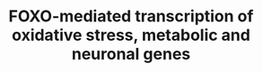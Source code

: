 ---
annotations:
- type: Pathway Ontology
  value: forkhead class O signaling pathway
authors:
- ReactomeTeam
- DeSl
description: 'FOXO6, the least studied member of the FOXO family, directly stimulates
  transcription of PLXNA4 gene, encoding a co-factor for the semaphorin SEMA3A receptor.
  FOXO6-mediated regulation of PLXNA4 expression plays an important role in radial
  glia migration during cortical development (Paap et al. 2016).<br>FOXO-mediated
  up-regulation of genes involved in reduction of the oxidative stress burden is not
  specific to neurons, but plays an important role in neuronal survival and neurodegenerative
  diseases. FOXO3 and FOXO4, and possibly FOXO1, directly stimulate transcription
  of the SOD2 gene, encoding mitochondrial manganese-dependent superoxide dismutase,
  which converts superoxide to the less harmful hydrogen peroxide and oxygen (Kops
  et al. 2002, Hori et al. 2013, Araujo et al. 2011, Guan et al. 2016). FOXO4 stimulates
  SOD2 gene transcription in collaboration with ATXN3, a protein involved in spinocerebellar
  ataxia type 3 (SCA3) (Araujo et al. 2011). FOXO3 and FOXO6, and possibly FOXO1,
  directly stimulate transcription of the CAT gene, encoding catalase, an enzyme that
  converts hydrogen peroxide to water and oxygen, thus protecting cells from the oxidative
  stress (Awad et al. 2014, Kim et al. 2014, Rangarajan et al. 2015, Song et al. 2016,
  Liao et al. 2016, Guo et al. 2016).<br>FOXO transcription factors regulate transcription
  of several genes whose protein products are secreted from hypothalamic neurons to
  control appetite and food intake: NPY gene, AGRP gene and POMC gene. At low insulin
  levels, characteristic of starvation, FOXO transcription factors bind to insulin
  responsive elements (IRES) in the regulatory regions of NPY, AGRP and POMC gene.
  FOXO1 directly stimulates transcription of the NPY gene, encoding neuropeptide-Y
  (Kim et al. 2006, Hong et al. 2012), and the AGRP gene, encoding Agouti-related
  protein (Kitamura et al. 2006, Kim et al. 2006), which both stimulate food intake.
  At the same time, FOXO1 directly represses transcription of the POMC gene, encoding
  melanocyte stimulating hormone alpha , which suppresses food intake (Kitamura et
  al. 2006, Kim et al. 2006). When, upon food intake, blood insulin levels rise, insulin-mediated
  activation of PI3K/AKT signaling inhibits FOXO transcriptional activity.<br>In liver
  cells, FOXO transcription factors regulate transcription of genes involved in gluconeogenesis:
  G6PC gene, encoding glucose-6-phosphatase and PCK1 gene, encoding phosphoenolpyruvate
  carboxykinase. Actions of G6PC and PCK1 enable steady glucose blood levels during
  fasting. FOXO1, FOXO3 and FOXO4 directly stimulate PCK1 gene transcription (Hall
  et al. 2000, Yang et al. 2002, Puigserver et al. 2003), while all four FOXOs, FOXO1,
  FOXO3, FOXO4 and FOXO6 directly stimulate G6PC gene transcription (Yang et al. 2002,
  Puigserver et al. 2003, Onuma et al. 2006, Kim et al. 2011). FOXO-mediated induction
  of G6PC and PCK1 genes is negatively regulated by insulin-induced PI3K/AKT signaling.<br>FOXO1,
  FOXO3 and FOXO4 directly stimulate transcription of the IGFBP1 gene, encoding insulin
  growth factor binding protein 2 (Tang et al. 1999, Kops et al. 1999, Hall et al.
  2000, Yang et al. 2002), which increases sensitivity of cells to insulin.<br>FOXO1
  and FOXO3 directly stimulate transcription of the ABCA6 (ATP-binding cassette sub-family
  A member 6) gene, encoding a putative transporter protein that is thought to be
  involved in lipid homeostasis (Gai et al. 2013). The GCK (glucokinase) gene is another
  gene involved in lipid homeostasis that is regulated by FOXOs. FOXO1, acting with
  the SIN3A:HDAC complex, directly represses the GCK gene transcription, thus repressing
  lipogenesis in the absence of insulin (Langlet et al. 2017). The SREBF1 (SREBP1)
  gene, which encodes a transcriptional activator required for lipid homeostasis,
  is directly transcriptionally repressed by FOXO1 (Deng et al. 2012). Transcription
  of the RETN gene, encoding resistin, an adipocyte specific hormone that suppresses
  insulin-mediated uptake of glucose by adipose cells, is directly stimulated by FOXO1
  (Liu et al. 2014).<br>Transcription of two genes encoding E3 ubiquitin ligases FBXO32
  (Atrogin-1) and TRIM63 (MURF1), involved in degradation of muscle proteins and muscle
  wasting during starvation, is positively regulated by FOXO transcription factors
  (Sandri et al. 2004, Waddell et al. 2008, Raffaello et al. 2010, Senf et al. 2011,
  Bollinger et al. 2014, Wang et al. 2017).  View original pathway at [http://www.reactome.org/PathwayBrowser/#DIAGRAM=9615017
  Reactome].'
last-edited: 2021-01-25
organisms:
- Homo sapiens
redirect_from:
- /index.php/Pathway:WP4999
- /instance/WP4999
schema-jsonld:
- '@context': https://schema.org/
  '@id': https://wikipathways.github.io/pathways/WP4999.html
  '@type': Dataset
  creator:
    '@type': Organization
    name: WikiPathways
  description: 'FOXO6, the least studied member of the FOXO family, directly stimulates
    transcription of PLXNA4 gene, encoding a co-factor for the semaphorin SEMA3A receptor.
    FOXO6-mediated regulation of PLXNA4 expression plays an important role in radial
    glia migration during cortical development (Paap et al. 2016).<br>FOXO-mediated
    up-regulation of genes involved in reduction of the oxidative stress burden is
    not specific to neurons, but plays an important role in neuronal survival and
    neurodegenerative diseases. FOXO3 and FOXO4, and possibly FOXO1, directly stimulate
    transcription of the SOD2 gene, encoding mitochondrial manganese-dependent superoxide
    dismutase, which converts superoxide to the less harmful hydrogen peroxide and
    oxygen (Kops et al. 2002, Hori et al. 2013, Araujo et al. 2011, Guan et al. 2016).
    FOXO4 stimulates SOD2 gene transcription in collaboration with ATXN3, a protein
    involved in spinocerebellar ataxia type 3 (SCA3) (Araujo et al. 2011). FOXO3 and
    FOXO6, and possibly FOXO1, directly stimulate transcription of the CAT gene, encoding
    catalase, an enzyme that converts hydrogen peroxide to water and oxygen, thus
    protecting cells from the oxidative stress (Awad et al. 2014, Kim et al. 2014,
    Rangarajan et al. 2015, Song et al. 2016, Liao et al. 2016, Guo et al. 2016).<br>FOXO
    transcription factors regulate transcription of several genes whose protein products
    are secreted from hypothalamic neurons to control appetite and food intake: NPY
    gene, AGRP gene and POMC gene. At low insulin levels, characteristic of starvation,
    FOXO transcription factors bind to insulin responsive elements (IRES) in the regulatory
    regions of NPY, AGRP and POMC gene. FOXO1 directly stimulates transcription of
    the NPY gene, encoding neuropeptide-Y (Kim et al. 2006, Hong et al. 2012), and
    the AGRP gene, encoding Agouti-related protein (Kitamura et al. 2006, Kim et al.
    2006), which both stimulate food intake. At the same time, FOXO1 directly represses
    transcription of the POMC gene, encoding melanocyte stimulating hormone alpha
    , which suppresses food intake (Kitamura et al. 2006, Kim et al. 2006). When,
    upon food intake, blood insulin levels rise, insulin-mediated activation of PI3K/AKT
    signaling inhibits FOXO transcriptional activity.<br>In liver cells, FOXO transcription
    factors regulate transcription of genes involved in gluconeogenesis: G6PC gene,
    encoding glucose-6-phosphatase and PCK1 gene, encoding phosphoenolpyruvate carboxykinase.
    Actions of G6PC and PCK1 enable steady glucose blood levels during fasting. FOXO1,
    FOXO3 and FOXO4 directly stimulate PCK1 gene transcription (Hall et al. 2000,
    Yang et al. 2002, Puigserver et al. 2003), while all four FOXOs, FOXO1, FOXO3,
    FOXO4 and FOXO6 directly stimulate G6PC gene transcription (Yang et al. 2002,
    Puigserver et al. 2003, Onuma et al. 2006, Kim et al. 2011). FOXO-mediated induction
    of G6PC and PCK1 genes is negatively regulated by insulin-induced PI3K/AKT signaling.<br>FOXO1,
    FOXO3 and FOXO4 directly stimulate transcription of the IGFBP1 gene, encoding
    insulin growth factor binding protein 2 (Tang et al. 1999, Kops et al. 1999, Hall
    et al. 2000, Yang et al. 2002), which increases sensitivity of cells to insulin.<br>FOXO1
    and FOXO3 directly stimulate transcription of the ABCA6 (ATP-binding cassette
    sub-family A member 6) gene, encoding a putative transporter protein that is thought
    to be involved in lipid homeostasis (Gai et al. 2013). The GCK (glucokinase) gene
    is another gene involved in lipid homeostasis that is regulated by FOXOs. FOXO1,
    acting with the SIN3A:HDAC complex, directly represses the GCK gene transcription,
    thus repressing lipogenesis in the absence of insulin (Langlet et al. 2017). The
    SREBF1 (SREBP1) gene, which encodes a transcriptional activator required for lipid
    homeostasis, is directly transcriptionally repressed by FOXO1 (Deng et al. 2012).
    Transcription of the RETN gene, encoding resistin, an adipocyte specific hormone
    that suppresses insulin-mediated uptake of glucose by adipose cells, is directly
    stimulated by FOXO1 (Liu et al. 2014).<br>Transcription of two genes encoding
    E3 ubiquitin ligases FBXO32 (Atrogin-1) and TRIM63 (MURF1), involved in degradation
    of muscle proteins and muscle wasting during starvation, is positively regulated
    by FOXO transcription factors (Sandri et al. 2004, Waddell et al. 2008, Raffaello
    et al. 2010, Senf et al. 2011, Bollinger et al. 2014, Wang et al. 2017).  View
    original pathway at [http://www.reactome.org/PathwayBrowser/#DIAGRAM=9615017 Reactome].'
  keywords:
  - SIRT3
  - 'PPARGC1A '
  - FBXO32 gene
  - AGRP
  - 'FOXO6 '
  - FOXO1:POMC gene
  - FOXO3
  - PLXNA4 gene
  - 'SMAD4 '
  - TRIM63 gene
  - IGFBP1
  - G6PC
  - FOXO1,FOXO3
  - 'CORST '
  - POMC(138-150)
  - 'GCK gene '
  - FOXO1,FOXO1:PPARGC1A,FOXO3,FOXO4,FOXO6
  - 'CAT gene '
  - FOXO4:ATXN3:SOD2
  - FOXO1:NR3C1:(ALDO,11DCORST,CORST,CORT):TRIM63 gene
  - FOXO4
  - PPARGC1A
  - ATXN3
  - gene
  - 'AGRP gene '
  - FOXO1,FOXO1:PPARGC1A,FOXO3,FOXO4,FOXO6:G6PC gene
  - ABCA6 gene
  - POMC gene
  - GCK
  - FOXO1
  - 'FOXO3 '
  - '2xHC-INS(25-54) '
  - 'FOXO1 '
  - 'POMC gene '
  - FOXO1,FOXO3,FOXO4:IGFBP1 gene
  - FOXO3,FOXO6,(FOXO1):CAT gene
  - PLXNA4
  - ABCA6
  - 'ATXN3 '
  - 'SOD2 gene '
  - FOXO1:NPY gene
  - 'SREBF1 gene '
  - p-2S-SMAD2/3:SMAD4
  - SREBF1 gene
  - Insulin
  - 'p-S465,S467-SMAD2 '
  - dimers
  - CAT gene
  - NPY gene
  - SIN3A:HDAC1,HDAC2
  - '11DCORST '
  - 'ABCA6 gene '
  - FOXO1,FOXO3,FOXO4
  - 'SIN3A '
  - CAT
  - FOXO1:PPARGC1A
  - 'HDAC1 '
  - FOXO6:PLXNA4 gene
  - RETN
  - 'PLXNA4 gene '
  - PCK1
  - FBXO32
  - SOD2
  - 'TRIM63 gene '
  - FOXO1,FOXO3,(FOXO4):FBXO32 gene
  - 'NR3C1 '
  - FOXO4:ATXN3
  - RETN gene
  - SREBF1(1-1147)
  - 'FBXO32 gene '
  - FOXO1:SREBF1 gene
  - FOXO1,FOXO3,(FOXO4)
  - 'ALDO '
  - 'RETN gene '
  - 'FOXO4 '
  - GCK gene
  - FOXO1:PPARGC1A,FOXO3,FOXO4:PCK1 gene
  - FOXO1:RETN gene
  - FOXO1:PPARGC1A,FOXO3,FOXO4
  - G6PC gene
  - PCK1 gene
  - 'p-S423,S425-SMAD3 '
  - SOD2 gene
  - 'HDAC2 '
  - IGFPB1 gene
  - 'IGFPB1 gene '
  - 'CORT '
  - FOXO3:SOD2 gene
  - NR3C1:(ALDO,11DCORST,CORST,CORT) dimer
  - AGRP gene
  - 'NPY gene '
  - FOXO1,FOXO3:ABCA6
  - FOXO1,FOXO3:p-2S-SMAD2/3:SMAD4:TRIM63 gene
  - '4xHC-INS(90-110) '
  - NPY
  - TRIM63
  - FOXO3,FOXO6,(FOXO1)
  - 'PCK1 gene '
  - FOXO1:AGRP gene
  - 'G6PC gene '
  - FOXO1:SIN3A:HDAC1.HDAC2 dimers:GCK gene
  - FOXO6
  license: CC0
  name: FOXO-mediated transcription of oxidative stress, metabolic and neuronal genes
seo: CreativeWork
title: FOXO-mediated transcription of oxidative stress, metabolic and neuronal genes
wpid: WP4999
---